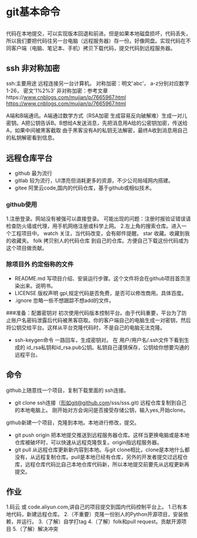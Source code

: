 git基本命令
===
##
代码在本地提交，可以实现版本回退和前进。但是如果本地磁盘损坏，代码丢失，所以我们要把代码往另一台电脑（远程服务器）存一份。好像网盘。实现代码在不同客户端（电脑、笔记本、手机）拷贝下载代码，提交代码到远程服务器。

## ssh 非对称加密
ssh:主要用途 远程连接另一台计算机。
对称加密：明文'abc'， a-z分别对应数字1-26， 密文'1%2%3'
非对称加密：参考文章https://www.cnblogs.com/mujian/p/7665967.html
https://www.cnblogs.com/mujian/p/7665967.html

A端和B端通讯。A端通过数学方式（RSA加密  生成容易反向破解难）生成一对儿密钥。A把公钥告诉B。B想给A发送消息，先把消息用A给的公密钥加密，传送给A，如果中间被黑客截取 由于黑客没有A的私钥无法解密，最终A收到消息用自己的私钥解密看到信息。
 
## 远程仓库平台
- github  最为流行
- gitlab  较为流行，UI漂亮但消耗更多的资源，不少公司局域网内搭建。
- gitee   阿里云code,国内的代码仓库，基于github或相似技术。

### github使用
1.注册登录。网站没有被强可以直接登录。
可能出现的问题：注册时报验证错误请检查防火墙或代理，用手机网络注册或科学上网。
2.左上角的搜索仓库。进入一个工程项目中。
watch  关注，当代码改变，会有邮件提醒。
star  收藏。收藏到我的收藏夹。
folk   拷贝别人的代码仓库 到自己的仓库。方便自己下载这份代码或为这个项目做贡献。

### 除项目外 约定俗称的文件
- README.md   写项目介绍、安装运行步骤。这个文件将会在github项目首页渲染出来。说明书。
- LICENSE   版权声明 gpl,规定代码是否免费，是否可以修改商用。具体百度。
- .ignore   忽略一些不想跟踪不想add的文件。

###准备：配置密钥对
初次使用代码版本控制平台。由于代码重要，平台为了防止账户名密码泄露后代码被黑客窃取。你的客户端自己的电脑生成一对密钥，然后将公钥交给平台。这样从平台克隆代码时，不是自己的电脑无法克隆。
- ssh-keygen命令   一路回车，生成密钥对。
在 用户/用户名/.ssh文件下看到生成的 id_rsa私钥和id_rsa.pub公钥。私钥自己谨慎保存，公钥给你想要沟通的远程平台。

## 命令
github上随意找一个项目，复制下载里面的  ssh连接。
- git clone ssh连接（形如git@github.com/sss/sss.git)     远程仓库复制到自己的本地电脑上。
刚开始对方会询问是否接受存储公钥，输入yes,开始clone。

github新建一个项目，克隆到本地。本地进行修改，提交。
- git push origin 把本地提交推送到远程服务器仓库。这样当更换电脑或是本地仓库被破坏时，可以快速从远程克隆恢复。origin指远程服务器。
- git pull 从远程仓库更新新内容到本地。与git clone相比，clone是本地什么都没有，从远程复制仓库。pull是本地已经有仓库，另外的开发者提交过远程仓库，远程仓库代码比自己本地仓库代码新，所以本地提交前要先从远程更新再提交。

## 作业
1.码云 或 code.aliyun.com,讲自己的项目提交到国内代码控制平台上。
1.已有本地代码，新建远程仓库。
2.（不重要）克隆一份别人的Python开源项目，安装依赖，并运行。
3.（了解）自学打tag
4.（了解）folk和pull request。贡献开源项目
5.（了解）解决冲突